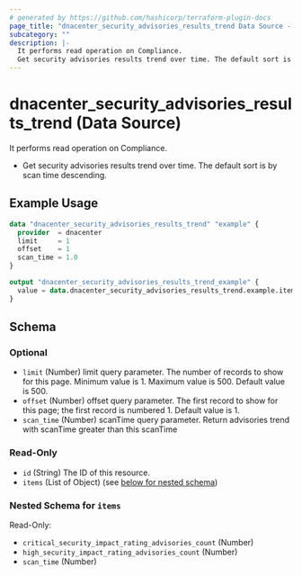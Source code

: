 ```yaml
---
# generated by https://github.com/hashicorp/terraform-plugin-docs
page_title: "dnacenter_security_advisories_results_trend Data Source - terraform-provider-dnacenter"
subcategory: ""
description: |-
  It performs read operation on Compliance.
  Get security advisories results trend over time. The default sort is by scan time descending.
---
```


# dnacenter_security_advisories_results_trend (Data Source)

It performs read operation on Compliance.

- Get security advisories results trend over time. The default sort is by scan time descending.

## Example Usage

```terraform
data "dnacenter_security_advisories_results_trend" "example" {
  provider  = dnacenter
  limit     = 1
  offset    = 1
  scan_time = 1.0
}

output "dnacenter_security_advisories_results_trend_example" {
  value = data.dnacenter_security_advisories_results_trend.example.items
}
```

<!-- schema generated by tfplugindocs -->
## Schema

### Optional

- `limit` (Number) limit query parameter. The number of records to show for this page. Minimum value is 1. Maximum value is 500. Default value is 500.
- `offset` (Number) offset query parameter. The first record to show for this page; the first record is numbered 1. Default value is 1.
- `scan_time` (Number) scanTime query parameter. Return advisories trend with scanTime greater than this scanTime

### Read-Only

- `id` (String) The ID of this resource.
- `items` (List of Object) (see [below for nested schema](#nestedatt--items))

<a id="nestedatt--items"></a>
### Nested Schema for `items`

Read-Only:

- `critical_security_impact_rating_advisories_count` (Number)
- `high_security_impact_rating_advisories_count` (Number)
- `scan_time` (Number)
